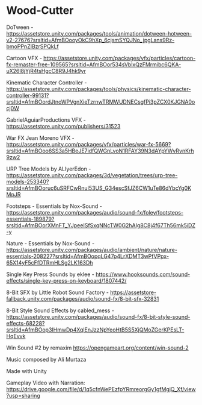 # Wood-Cutter
 
DoTween - https://assetstore.unity.com/packages/tools/animation/dotween-hotween-v2-27676?srsltid=AfmBOooyOkC9hXp_6cjsmSYQJNo_jpgLans9Rz-bmoPPnZIBzrSPQkLf

Cartoon VFX - https://assetstore.unity.com/packages/vfx/particles/cartoon-fx-remaster-free-109565?srsltid=AfmBOor534sVblxQzFMrmibc6QKA-uX26l8jYjR4tsHgcC8R9J4hk9yr

Kinematic Character Controller - https://assetstore.unity.com/packages/tools/physics/kinematic-character-controller-99131?srsltid=AfmBOordJtnoWPVgnXieTzrnwTRMWUDNECsgfPi3pZCX0KJGNA0ocj0W

GabrielAguiarProductions VFX - https://assetstore.unity.com/publishers/31523

War FX Jean Moreno VFX -  https://assetstore.unity.com/packages/vfx/particles/war-fx-5669?srsltid=AfmBOoo6SS3a5HBeJE7idfQWGnLvoN1RFAY39N3dAYpYWvRvnKrh9zw2

URP Tree Models by ALIyerEdon - https://assetstore.unity.com/packages/3d/vegetation/trees/urp-tree-models-253340?srsltid=AfmBOoruc6uSRFCwRnuI53US_G34escSfJZ6CW1uTe86dYbcYg0KMpJR

Footsteps - Essentials by Nox-Sound - https://assetstore.unity.com/packages/audio/sound-fx/foley/footsteps-essentials-189879?srsltid=AfmBOorXMnFT_YJpeeISfSxqNNcTW0G2hAIg8C8j4f67Th56mk5iDZ-y

Nature - Essentials by Nox-Sound - https://assetstore.unity.com/packages/audio/ambient/nature/nature-essentials-208227?srsltid=AfmBOopqLG47p4LrXDMT3wPfVPpx-65X14yF5cFfDTRmHLSg2LK163Dh

Single Key Press Sounds by eklee - https://www.hooksounds.com/sound-effects/single-key-press-on-keyboard/1807442/

8-Bit SFX by Little Robot Sound Factory - https://assetstore-fallback.unity.com/packages/audio/sound-fx/8-bit-sfx-32831

8-Bit Style Sound Effects by cabled_mess - https://assetstore.unity.com/packages/audio/sound-fx/8-bit-style-sound-effects-68228?srsltid=AfmBOop3IHmwDp4XqlEnJzzNpYeoHtB5S5XjQMoZGerKPEsLT-HqEvvk

Win Sound #2 by remaxim https://opengameart.org/content/win-sound-2

Music composed by Ali Murtaza

Made with Unity

Gameplay Video with Narration: https://drive.google.com/file/d/1q5cfnWePEzfpYRmreorgGy1gfMgjQ_Xf/view?usp=sharing